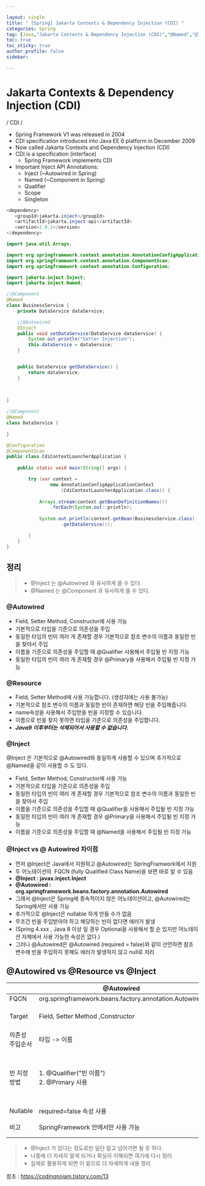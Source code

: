 ```yaml
---

layout: single
title: " [Spring] Jakarta Contexts & Dependency Injection (CDI) "
categories: Spring
tag: [Java,"Jakarta Contexts & Dependency Injection (CDI)","@Named","@Inject","@Resource"]
toc: true
toc_sticky: true
author_profile: false
sidebar:

---
```

# Jakarta Contexts & Dependency Injection (CDI)
/ CDI / 

- Spring Framework V1 was released in 2004
- CDI specification introduced into Java EE 6 platform in December 2009
- Now called Jakarta Contexts and Dependency Injection (CDI)
- CDI is a specification (interface)
	- Spring Framework implements CDI
- Important Inject API Annotations:
	- Inject (~Autowired in Spring)
	- Named (~Component in Spring)
	- Qualifier
	- Scope
	- Singleton

```java
<dependency>  
   <groupId>jakarta.inject</groupId>  
   <artifactId>jakarta.inject-api</artifactId>  
   <version>2.0.1</version>  
</dependency>
```

```java
import java.util.Arrays;

import org.springframework.context.annotation.AnnotationConfigApplicationContext;
import org.springframework.context.annotation.ComponentScan;
import org.springframework.context.annotation.Configuration;

import jakarta.inject.Inject;
import jakarta.inject.Named;

//@Component
@Named
class BusinessService {
	private DataService dataService;

	//@Autowired
	@Inject
	public void setDataService(DataService dataService) {
		System.out.println("Setter Injection");
		this.dataService = dataService;
	}


	public DataService getDataService() {
		return dataService;
	}

	
	
}

//@Component
@Named
class DataService {
	
}

@Configuration
@ComponentScan
public class CdiContextLauncherApplication {
	
	public static void main(String[] args) {

		try (var context = 
				new AnnotationConfigApplicationContext
					(CdiContextLauncherApplication.class)) {
			
			Arrays.stream(context.getBeanDefinitionNames())
				.forEach(System.out::println);
			
			System.out.println(context.getBean(BusinessService.class)
					.getDataService());

		}
	}
}
```

## 정리
>- @Inject 는 @Autowired 와 유사하게 쓸 수 있다.
>- @Named 는 @Component 과 유사하게 쓸 수 있다.

### @Autowired

-   Field, Setter Method, Constructor에 사용 가능
-   기본적으로 타입을 기준으로 의존성을 주입
-   동일한 타입의 빈이 여러 개 존재할 경우 기본적으로 참조 변수의 이름과 동일한 빈을 찾아서 주입
-   이름을 기준으로 의존성을 주입할 때 @Qualifier 사용해서 주입될 빈 지정 가능
-   동일한 타입의 빈이 여러 개 존재할 경우 @Primary을 사용해서 주입될 빈 지정 가능

### @Resource

-   Field, Setter Method에 사용 가능합니다. (생성자에는 사용 불가능)
-   기본적으로 참조 변수의 이름과 동일한 빈이 존재하면 해당 빈을 주입해줍니다.
-   name속성을 사용해서 주입받을 빈을 지정할 수 있습니다.
-   이름으로 빈을 찾지 못하면 타입을 기준으로 의존성을 주입합니다.
-   ***Java9 이후부터는 삭제되어서 사용할 수 없습니다.***

### @Inject

@Inject 은 기본적으로 @Autowired와 동일하게 사용할 수 있으며 추가적으로 @Named을 같이 사용할 수 도 있다.

-   Field, Setter Method, Constructor에 사용 가능
-   기본적으로 타입을 기준으로 의존성을 주입
-   동일한 타입의 빈이 여러 개 존재할 경우 기본적으로 참조 변수의 이름과 동일한 빈을 찾아서 주입
-   이름을 기준으로 의존성을 주입할 때 @Qualifier을 사용해서 주입될 빈 지정 가능
-   동일한 타입의 빈이 여러 개 존재할 경우 @Primary을 사용해서 주입될 빈 지정 가능
-   이름을 기준으로 의존성을 주입할 때 @Named을 사용해서 주입될 빈 지정 가능


### @Inject vs @ Autowired 차이점

- 먼저 @Inject은 Java에서 지원하고 @Autowired는 SpringFramwork에서 지원
- 두 어노테이션의  FQCN (fully Qualified Class Name)을 보면 바로 알 수 있음
- **@Inject : javax.inject.Inject** 
- **@Autowired : org.springframework.beans.factory.annotation.Autowired**
- 그래서 @Inject은 Spring에 종속적이지 않은 어노테이션이고, @Autowired는 Spring에서만 사용 가능
- 추가적으로 @Inject은 nullable 하게 만들 수가 없음
- 무조건 빈을 주입받아야 하고 해당하는 빈이 없다면 에러가 발생
- (Spring 4.xxx , Java 8 이상 일 경우 Optional을 사용해서 할 순 있지만 어노테이션 자체에서 사용 가능한 속성은 없다.)
- 그러나 @Autowired은 @Autowired (required = false)와 같이 선언하면 참조 변수에 빈을 주입하지 못해도 에러가 발생하지 않고 null로 처리

## @Autowired vs @Resource vs @Inject

|                      | @Autowired                                             | @Resource                 | @Inject                                                                       |
| -------------------- | ------------------------------------------------------ | ------------------------- | ----------------------------------------------------------------------------- |
| FQCN                 | org.springframework.beans.factory.annotation.Autowired | javax.annotation.Resource | javax.inject.Inject                                                           |
| Target               | Field, Setter Method ,Constructor                      | Field, Setter Method      | Field, Setter Method ,Constructor                                             |
| 의존성 <br> 주입순서 | 타입 -> 이름                                           | 이름 -> 타입              | 타입 -> 이름                                                                  |
| 빈 지정 <br> 방법    | 1. @Qualifier("빈 이름") <br>  2. @Primary 사용        | @Resource(name="빈 이름") | 1. @Qualifier("빈 이름")<br> 2. @Primary 사용<br>  3. @Named(value="빈 이름") |
| Nullable             | required=false 속성 사용                               | X                         | X                                                                             |
| 비고                 | SpringFramework 안에서만 사용 가능                     | Java 9 이후로 삭제        | 특정 프레임 워크에 종속 X                                                                              |

>- @Inject 가 있다는 정도로만 일단 알고 넘어가면 될 듯 하다.
>- 나중에 더 자세히 알게 되거나 확실히 이해되면 여기에 다시 정리
>- 실제로 활용하게 되면 이 밑으로 더 자세하게 내용 정리




참조 : https://codingnojam.tistory.com/13